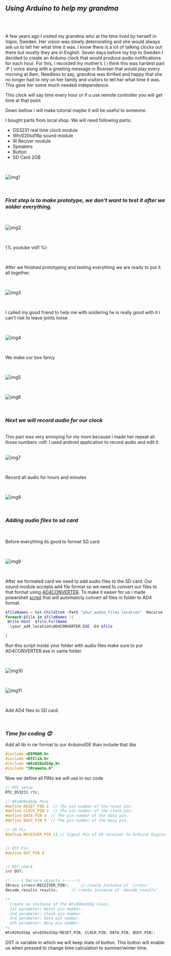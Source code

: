 ## _Using Arduino to help my grandma_

<br/>
<br/>
 
A few years ago I visited my grandma who at the time lived by herself in Vajxo, Sweden. Her vision was slowly deteriorating and she would always ask us to tell her what time it was. I know there is a lot of talking clocks out there but mostly they are in English. Seven days before my trip to Sweden I decided to create an Arduino clock that would produce audio notifications for each hour. For this, I recorded my mother’s ( i think this was hardest part :P ) voice along with a greeting message in Bosnian that would play every morning at 8am. Needless to say, grandma was thrilled and happy that she no longer had to rely on her family and visitors to tell her what time it was. This gave her some much needed independence.

This clock will say time every hour or if u use remote controller you will get time at that point

Down bellow i will make tutorial maybe it will be useful to someone.

I bought parts from local shop.
We will need following parts:

- DS3231 real time clock module
- Wtv020sd16p sound module
- IR Reciver module
- Speakers
- Button
- SD Card 2GB

<br>

![img1](šema)

<br>

### _First step is to make prototype, we don't want to test it after we solder everything._

<br>

![img2](prototype)

<br>

{% youtube vid1 %}

<br>

After we finished prototyping and testing everything we are ready to put it all together.

<br>

![img3](assembly)

<br>

I called my good friend to help me with soldering he is really good with it i can't risk to leave joints loose

<br>

![img4](friend)

<br>

We make our box fancy

<br>

![img5](fancy)

<br>

![img6](inside)

<br>

### _Next we will record audio for our clock_

<br>
This part was very annoying for my mom because i made her repeat all those numbers :rofl:
I used android application to record audio and edit it.

<br>
<br>

![img7](lexis)

<br>

Record all audio for hours and minutes

<br>

![img8](files)

<br>

### _Adding audio files to sd card_

<br>

Before everything its good to format SD card

<br>

![img9](format)

<br>

After we formated card we need to add audio files to the SD card. Our sound module accepts ad4 file format so we need to convert our files to that format using [AD4CONVERTER](https://www.buildcircuit.com/how-to-convert-mp3-and-wav-files-to-ad4-format-wtv020sd-tutorial/).
To make it easier for us i made powershell [script](github) that will automaticly convert all files in folder to AD4 format.

```powershell
$fileNames = Get-ChildItem -Path "your_audio_files location" -Recurse -Include *.wav
foreach($file in $fileNames ){
 Write-Host  $file.FullName
 .\your_ad4_location\AD4CONVERTER.EXE -E4 $file

}
```

Run this script inside your folder with audio files make sure to put AD4CONVERTER.exe in same folder.

<br>

![img10](script)

<br>

![img11](converted)

<br>

Add AD4 files to SD card.

<br>

### _Time for coding :heart_eyes:_

Add all lib in rar format to our ArduinoIDE than include that libs

```C
#include <EEPROM.h>
#include <RTClib.h>
#include <Wtv020sd16p.h>
#include "IRremote.h"
```

Now we define all PINs we will use in our code

```C
// RTC setup
RTC_DS3231 rtc;

// Wtv020sd16p Pins
#define RESET_PIN 2  // The pin number of the reset pin.
#define CLOCK_PIN 3  // The pin number of the clock pin.
#define DATA_PIN 4  // The pin number of the data pin.
#define BUSY_PIN 5  // The pin number of the busy pin.

// IR Pin
#define RECEIVER_PIN 11 // Signal Pin of IR receiver to Arduino Digital Pin 11


// DST Pin
#define DST_PIN 9


// DST check
int DST;

/*-----( Declare objects )-----*/
IRrecv irrecv(RECEIVER_PIN);     // create instance of 'irrecv'
decode_results results;      // create instance of 'decode_results'

/*
  Create an instance of the Wtv020sd16p class.
  1st parameter: Reset pin number.
  2nd parameter: Clock pin number.
  3rd parameter: Data pin number.
  4th parameter: Busy pin number.
*/
Wtv020sd16p wtv020sd16p(RESET_PIN, CLOCK_PIN, DATA_PIN, BUSY_PIN);
```

DST is variable in which we will keep state of button.
This button will enable us when pressed to change time calculation to summer/winter time.
